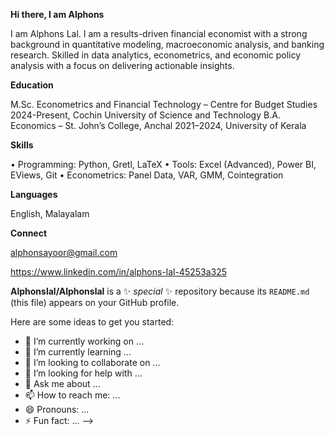 **Hi there, I am Alphons**

I am Alphons Lal. I am a results-driven financial economist with a strong background in quantitative modeling, macroeconomic
analysis, and banking research. Skilled in data analytics, econometrics, and economic policy analysis
with a focus on delivering actionable insights.

**Education**

M.Sc. Econometrics and Financial Technology – Centre for Budget Studies 2024-Present, Cochin University of Science and Technology
B.A. Economics – St. John’s College, Anchal 2021–2024, University of Kerala


**Skills**

• Programming: Python, Gretl, LaTeX
• Tools: Excel (Advanced), Power BI, EViews, Git
• Econometrics: Panel Data, VAR, GMM, Cointegration


**Languages**

English, Malayalam


**Connect**

alphonsayoor@gmail.com

https://www.linkedin.com/in/alphons-lal-45253a325

**Alphonslal/Alphonslal** is a ✨ _special_ ✨ repository because its `README.md` (this file) appears on your GitHub profile.

Here are some ideas to get you started:

- 🔭 I’m currently working on ...
- 🌱 I’m currently learning ...
- 👯 I’m looking to collaborate on ...
- 🤔 I’m looking for help with ...
- 💬 Ask me about ...
- 📫 How to reach me: ...
- 😄 Pronouns: ...
- ⚡ Fun fact: ...
-->

